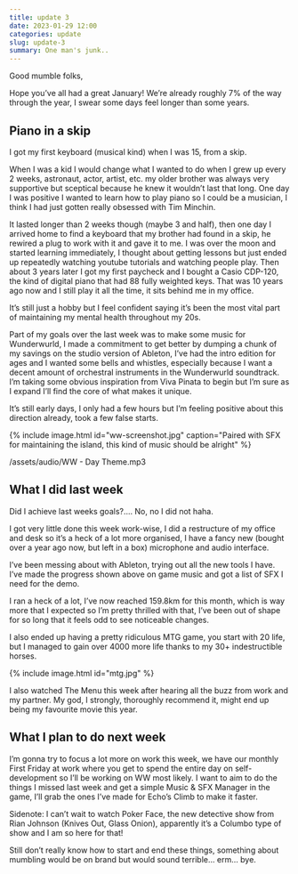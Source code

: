 ```yaml
---
title: update 3
date: 2023-01-29 12:00
categories: update
slug: update-3
summary: One man's junk..
---
```


Good mumble folks,

Hope you’ve all had a great January! We’re already roughly 7% of the way through the year, I swear some days feel longer than some years.

## Piano in a skip

I got my first keyboard (musical kind) when I was 15, from a skip.

When I was a kid I would change what I wanted to do when I grew up every 2 weeks, astronaut, actor, artist, etc. my older brother was always very supportive but sceptical because he knew it wouldn’t last that long. One day I was positive I wanted to learn how to play piano so I could be a musician, I think I had just gotten really obsessed with Tim Minchin.

It lasted longer than 2 weeks though (maybe 3 and half), then one day I arrived home to find a keyboard that my brother had found in a skip, he rewired a plug to work with it and gave it to me. I was over the moon and started learning immediately, I thought about getting lessons but just ended up repeatedly watching youtube tutorials and watching people play. Then about 3 years later I got my first paycheck and I bought a Casio CDP-120, the kind of digital piano that had 88 fully weighted keys. That was 10 years ago now and I still play it all the time, it sits behind me in my office.

It’s still just a hobby but I feel confident saying it’s been the most vital part of maintaining my mental health throughout my 20s.

Part of my goals over the last week was to make some music for Wunderwurld, I made a commitment to get better by dumping a chunk of my savings on the studio version of Ableton, I’ve had the intro edition for ages and I wanted some bells and whistles, especially because I want a decent amount of orchestral instruments in the Wunderwurld soundtrack. I’m taking some obvious inspiration from Viva Pinata to begin but I’m sure as I expand I’ll find the core of what makes it unique.

It’s still early days, I only had a few hours but I’m feeling positive about this direction already, took a few false starts.

{% include image.html id="ww-screenshot.jpg" caption="Paired with SFX for maintaining the island, this kind of music should be alright" %}

/assets/audio/WW - Day Theme.mp3

## What I did last week

Did I achieve last weeks goals?…. No, no I did not haha.

I got very little done this week work-wise, I did a restructure of my office and desk so it’s a heck of a lot more organised, I have a fancy new (bought over a year ago now, but left in a box) microphone and audio interface.

I’ve been messing about with Ableton, trying out all the new tools I have. I’ve made the progress shown above on game music and got a list of SFX I need for the demo.

I ran a heck of a lot, I’ve now reached 159.8km for this month, which is way more that I expected so I’m pretty thrilled with that, I’ve been out of shape for so long that it feels odd to see noticeable changes.

I also ended up having a pretty ridiculous MTG game, you start with 20 life, but I managed to gain over 4000 more life thanks to my 30+ indestructible horses.

{% include image.html id="mtg.jpg" %}

I also watched The Menu this week after hearing all the buzz from work and my partner. My god, I strongly, thoroughly recommend it, might end up being my favourite movie this year.

## What I plan to do next week

I’m gonna try to focus a lot more on work this week, we have our monthly First Friday at work where you get to spend the entire day on self-development so I’ll be working on WW most likely. I want to aim to do the things I missed last week and get a simple Music & SFX Manager in the game, I’ll grab the ones I’ve made for Echo’s Climb to make it faster.

Sidenote: I can’t wait to watch Poker Face, the new detective show from Rian Johnson (Knives Out, Glass Onion), apparently it’s a Columbo type of show and I am so here for that!

Still don’t really know how to start and end these things, something about mumbling would be on brand but would sound terrible… erm… bye.